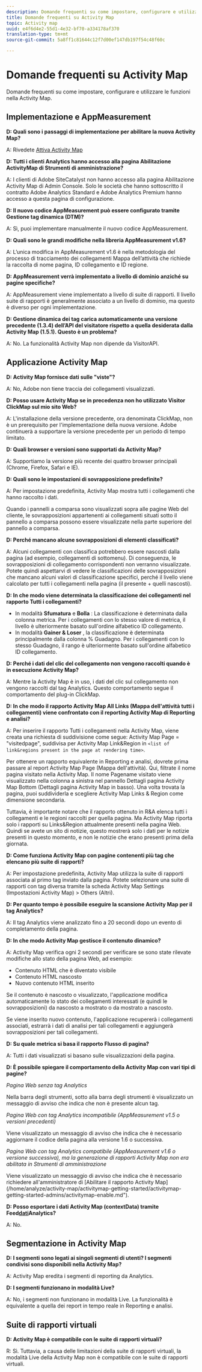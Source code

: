 ```yaml
---
description: Domande frequenti su come impostare, configurare e utilizzare le funzioni nella Activity Map.
title: Domande frequenti su Activity Map
topic: Activity map
uuid: e4f6d4e2-55d1-4e32-bf70-a334178af370
translation-type: tm+mt
source-git-commit: 5a8ff1c81644c12f7d00ef147db197f54c48f60c

---
```



# Domande frequenti su Activity Map

Domande frequenti su come impostare, configurare e utilizzare le funzioni nella Activity Map.

## Implementazione e AppMeasurement

**D: Quali sono i passaggi di implementazione per abilitare la nuova Activity Map?**

A: Rivedete [Attiva Activity Map](/help/analyze/activity-map/activitymap-getting-started/activitymap-getting-started-admins/activitymap-enable.md)

**D: Tutti i clienti Analytics hanno accesso alla pagina Abilitazione ActivityMap di Strumenti di amministrazione?**

A: I clienti di Adobe SiteCatalyst non hanno accesso alla pagina Abilitazione Activity Map di Admin Console. Solo le società che hanno sottoscritto il contratto Adobe Analytics Standard e Adobe Analytics Premium hanno accesso a questa pagina di configurazione.

**D: Il nuovo codice AppMeasurement può essere configurato tramite Gestione tag dinamica (DTM)?**

A: Sì, puoi implementare [](https://marketing.adobe.com/resources/help/en_US/dtm/analytics_dtm.html) manualmente il nuovo codice AppMeasurement.

**D: Quali sono le grandi modifiche nella libreria AppMeasurement v1.6?**

A: L’unica modifica in AppMeasurement v1.6 è nella metodologia del processo di tracciamento dei collegamenti Mappa dell’attività che richiede la raccolta di nome pagina, ID collegamento e ID regione.

**D: AppMeasurement verrà implementato a livello di dominio anziché su pagine specifiche?**

A: AppMeasurement viene implementato a livello di suite di rapporti. Il livello suite di rapporti è generalmente associato a un livello di dominio, ma questo è diverso per ogni implementazione.

**D: Gestione dinamica dei tag carica automaticamente una versione precedente (1.3.4) dell’API del visitatore rispetto a quella desiderata dalla Activity Map (1.5.1). Questo è un problema?**

A: No. La funzionalità Activity Map non dipende da VisitorAPI.

## Applicazione Activity Map

<!--**Q: How does Activity Map support Single-Page Applications (SPA)?**

A: 

* Every few seconds, Activity Map scans the web page, looking for changes to the page. ActivityMap finds new content on the page without needing a new page load, but this new content is always attributed to the first pageName found when the page loaded.

* Activity Map checks to see if the visibility of links that it knows about has changed. If a change in visibility is found, then the [Links On Page](/help/analyze/activity-map/activitymap-links-report.md) table's Present column for that link updates with **[!UICONTROL Displayed]** or **[!UICONTROL Hidden]**.

* When user interaction creates new content, any new elements that are found by AppMeasurement to be a link will be added to the **[!UICONTROL Links On Page]** table. Activity Map sends a new data request that includes these new links. The new links should appear in the **[!UICONTROL Links On Page]** table when the data request is handled by the UI.-->

**D: Activity Map fornisce dati sulle &quot;viste&quot;?**

A: No, Adobe non tiene traccia dei collegamenti visualizzati.

**D: Posso usare Activity Map se in precedenza non ho utilizzato Visitor ClickMap sul mio sito Web?**

A: L&#39;installazione della versione precedente, ora denominata ClickMap, non è un prerequisito per l&#39;implementazione della nuova versione. Adobe continuerà a supportare la versione precedente per un periodo di tempo limitato.

**D: Quali browser e versioni sono supportati da Activity Map?**

A: Supportiamo la versione più recente dei quattro browser principali (Chrome, Firefox, Safari e IE).

**D: Quali sono le impostazioni di sovrapposizione predefinite?**

A: Per impostazione predefinita, Activity Map mostra tutti i collegamenti che hanno raccolto i dati.

Quando i pannelli a comparsa sono visualizzati sopra alle pagine Web del cliente, le sovrapposizioni appartenenti ai collegamenti situati sotto il pannello a comparsa possono essere visualizzate nella parte superiore del pannello a comparsa.

**D: Perché mancano alcune sovrapposizioni di elementi classificati?**

A: Alcuni collegamenti con classifica potrebbero essere nascosti dalla pagina (ad esempio, collegamenti di sottomenu). Di conseguenza, le sovrapposizioni di collegamento corrispondenti non verranno visualizzate. Potete quindi aspettarvi di vedere le classificazioni delle sovrapposizioni che mancano alcuni valori di classificazione specifici, perché il livello viene calcolato per tutti i collegamenti nella pagina (il presente + quelli nascosti).

**D: In che modo viene determinata la classificazione dei collegamenti nel rapporto Tutti i collegamenti?**

* In modalità **Sfumatura** e **Bolla** : La classificazione è determinata dalla colonna metrica. Per i collegamenti con lo stesso valore di metrica, il livello è ulteriormente basato sull&#39;ordine alfabetico ID collegamento.
* In modalità **Gainer &amp; Loser** , la classificazione è determinata principalmente dalla colonna % Guadagno. Per i collegamenti con lo stesso Guadagno, il rango è ulteriormente basato sull&#39;ordine alfabetico ID collegamento.

**D: Perché i dati del clic del collegamento non vengono raccolti quando è in esecuzione Activity Map?**

A: Mentre la Activity Map è in uso, i dati del clic sul collegamento non vengono raccolti dal tag Analytics. Questo comportamento segue il comportamento del plug-in ClickMap.

**D: In che modo il rapporto Activity Map All Links (Mappa dell&#39;attività tutti i collegamenti) viene confrontato con il reporting Activity Map di Reporting e analisi?**

A: Per inserire il rapporto Tutti i collegamenti nella Activity Map, viene creata una richiesta di suddivisione come segue: Activity Map Page = &quot;visitedpage&quot;, suddivisa per Activity Map Link&amp;Region in `<list of link&regions present in the page at rendering time>`.

Per ottenere un rapporto equivalente in Reporting e analisi, dovrete prima passare al report Activity Map Page (Mappa dell&#39;attività). Qui, filtrate il nome pagina visitato nella Activity Map. Il nome Pagename visitato viene visualizzato nella colonna a sinistra nel pannello Dettagli pagina Activity Map Bottom (Dettagli pagina Activity Map in basso). Una volta trovata la pagina, puoi suddividerla e scegliere Activity Map Links &amp; Region come dimensione secondaria.

Tuttavia, è importante notare che il rapporto ottenuto in R&amp;A elenca tutti i collegamenti e le regioni raccolti per quella pagina. Ma Activity Map riporta solo i rapporti su Links&amp;Region attualmente presenti nella pagina Web. Quindi se avete un sito di notizie, questo mostrerà solo i dati per le notizie presenti in questo momento, e non le notizie che erano presenti prima della giornata.

**D: Come funziona Activity Map con pagine contenenti più tag che elencano più suite di rapporti?**

A: Per impostazione predefinita, Activity Map utilizza la suite di rapporti associata al primo tag inviato dalla pagina. Potete selezionare una suite di rapporti con tag diversa tramite la scheda Activity Map Settings (Impostazioni Activity Map) > Others (Altri).

**D: Per quanto tempo è possibile eseguire la scansione Activity Map per il tag Analytics?**

A: Il tag Analytics viene analizzato fino a 20 secondi dopo un evento di completamento della pagina.

**D: In che modo Activity Map gestisce il contenuto dinamico?**

A: Activity Map verifica ogni 2 secondi per verificare se sono state rilevate modifiche allo stato della pagina Web, ad esempio:

* Contenuto HTML che è diventato visibile
* Contenuto HTML nascosto
* Nuovo contenuto HTML inserito

Se il contenuto è nascosto o visualizzato, l&#39;applicazione modifica automaticamente lo stato dei collegamenti interessati (e quindi le sovrapposizioni) da nascosto a mostrato o da mostrato a nascosto.

Se viene inserito nuovo contenuto, l&#39;applicazione recupererà i collegamenti associati, estrarrà i dati di analisi per tali collegamenti e aggiungerà sovrapposizioni per tali collegamenti.

**D: Su quale metrica si basa il rapporto Flusso di pagina?**

A: Tutti i dati visualizzati si basano sulle visualizzazioni della pagina.

**D: È possibile spiegare il comportamento della Activity Map con vari tipi di pagine?**

*Pagina Web senza tag Analytics*

Nella barra degli strumenti, sotto alla barra degli strumenti è visualizzato un messaggio di avviso che indica che non è presente alcun tag.

*Pagina Web con tag Analytics incompatibile (AppMeasurement v1.5 o versioni precedenti)*

Viene visualizzato un messaggio di avviso che indica che è necessario aggiornare il codice della pagina alla versione 1.6 o successiva.

*Pagina Web con tag Analytics compatibile (AppMeasurement v1.6 o versione successiva), ma la generazione di rapporti Activity Map non era abilitata in Strumenti di amministrazione*

Viene visualizzato un messaggio di avviso che indica che è necessario richiedere all&#39;amministratore di \[Abilitare il rapporto Activity Map\](/home/analyze/activity-map/activitymap-getting-started/activitymap-getting-started-admins/activitymap-enable.md&quot;).

**D: Posso esportare i dati Activity Map (contextData) tramite Feed[dati](https://docs.adobe.com/content/help/en/analytics/export/analytics-data-feed/data-feed-overview.html)Analytics?**

A: No.

## Segmentazione in Activity Map

**D: I segmenti sono legati ai singoli segmenti di utenti? I segmenti condivisi sono disponibili nella Activity Map?**

A: Activity Map eredita i segmenti di reporting da Analytics.

**D: I segmenti funzionano in modalità Live?**

A: No, i segmenti non funzionano in modalità Live. La funzionalità è equivalente a quella dei report in tempo reale in Reporting e analisi.

## Suite di rapporti virtuali

**D: Activity Map è compatibile con le suite di rapporti virtuali?**

R: Sì. Tuttavia, a causa delle limitazioni della suite di rapporti virtuali, la modalità Live della Activity Map non è compatibile con le suite di rapporti virtuali.

